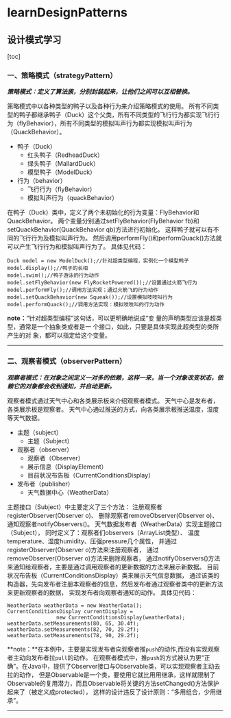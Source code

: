 # learnDesignPatterns

## 设计模式学习

[toc]

### 一、策略模式（strategyPattern）

***策略模式：定义了算法族，分别封装起来，让他们之间可以互相替换。***

策略模式中以各种类型的鸭子以及各种行为来介绍策略模式的使用。
所有不同类型的鸭子都继承鸭子（Duck）这个父类，所有不同类型的飞行行为都实现飞行行为（flyBehavior），所有不同类型的模拟叫声行为都实现模拟叫声行为（QuackBehavior）。

- 鸭子（Duck）
  - 红头鸭子（RedheadDuck）
  - 绿头鸭子（MallardDuck）
  - 模型鸭子（ModelDuck）
- 行为（behavior）
  - 飞行行为（flyBehavior）
  - 模拟叫声行为（quackBehavior）
  
在鸭子（Duck）类中，定义了两个未初始化的行为变量：FlyBehavior和QuackBehavior。
两个变量分别通过setFlyBehavior(FlyBehavior fb)和setQuackBehavior(QuackBehavior qb)方法进行初始化。
这样鸭子就可以有不同的飞行行为及模拟叫声行为。
然后调用performFly()和performQuack()方法就可以产生飞行行为和模拟叫声行为了。
具体见代码：
```
Duck model = new ModelDuck();//针对超类型编程，实例化一个模型鸭子
model.display();//鸭子的长相
model.swim();//鸭子游泳的行为动作
model.setFlyBehavior(new FlyRocketPowered());//设置通过火箭飞行为
model.performFly();//调用方法实现；通过火箭飞的行为动作
model.setQuackBehavior(new Squeak());//设置模拟吱吱叫行为
model.performQuack();//调用方法实现：模拟吱吱叫的行为动作
```
**note：**“针对超类型编程”这句话，可以更明确地说成“变
量的声明类型应该是超类型，通常是一个抽象类或者是一
个接口，如此，只要是具体实现此超类型的类所产生的对
象，都可以指定给这个变量。

----

### 二、观察者模式（observerPattern）

***观察者模式：在对象之间定义一对多的依赖，这样一来，当一个对象改变状态，依赖它的对象都会收到通知，并自动更新。***

观察者模式通过天气中心和各类展示板来介绍观察者模式。
天气中心是发布者，各类展示板是观察者。
天气中心通过推送的方式，向各类展示板推送温度，湿度等天气数据。

- 主题（subject）
  - 主题（Subject）
- 观察者（observer）
  - 观察者（Observer）
  - 展示信息（DisplayElement）
  - 目前状况布告板（CurrentConditionsDisplay）
- 发布者（publisher）
  - 天气数据中心（WeatherData）
  
主题接口（Subject）中主要定义了三个方法：
注册观察者registerObserver(Observer o)、
删除观察者removeObserver(Observer o)、
通知观察者notifyObservers()。
天气数据发布者（WeatherData）实现主题接口（Subject），
同时定义了：观察者们observers（ArrayList类型）、
温度temperature、湿度humidity、压强pressure几个属性，
并通过registerObserver(Observer o)方法来注册观察者，
通过removeObserver(Observer o)方法来删除观察者，
通过notifyObservers()方法来通知给观察者，主要是通过调用观察者的更新数据的方法来展示新数据。
目前状况布告板（CurrentConditionsDisplay）类来展示天气信息数据，
通过该类的构造器，先向发布者注册本观察者的信息，然后发布者通过观察者类中的更新方法来更新观察者的数据，
实现发布者向观察者通知的动作。
具体见代码：
```
WeatherData weatherData = new WeatherData();
CurrentConditionsDisplay currentDisplay =
                new CurrentConditionsDisplay(weatherData);
weatherData.setMeasurements(80, 65, 30.4f);
weatherData.setMeasurements(82, 70, 29.2f);
weatherData.setMeasurements(78, 90, 29.2f);
```
**note：**在本例中，主要是实现发布者向观察者推`push`的动作,而没有实现观察者主动向发布者拉`pull`的动作。
在观察者模式中，推`push`的方式被认为更“正确”。在Java中，提供了Observer接口与Observable类，可以实现观察者主动去拉的动作，
但是Observable是一个类，要使用它就比用用继承，这样就限制了Observable的复用潜力，而且Observable将关键的方法setChanged()方法保护起来了（被定义成protected），
这样的设计违反了设计原则：“多用组合，少用继承”。

----

